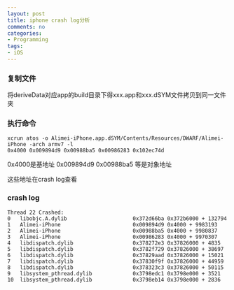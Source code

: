```yaml
---
layout: post
title: iphone crash log分析
comments: no
categories:
- Programming
tags:
- iOS
---
```


### 复制文件

将deriveData对应app的build目录下得xxx.app和xxx.dSYM文件拷贝到同一文件夹


### 执行命令

```
xcrun atos -o Alimei-iPhone.app.dSYM/Contents/Resources/DWARF/Alimei-iPhone -arch armv7 -l 
0x4000 0x009894d9 0x00988ba5 0x00986283 0x102ec74d

```

0x4000是基地址 0x009894d9 0x00988ba5 等是对象地址  

这些地址在crash log查看

### crash log

```
Thread 22 Crashed:
0   libobjc.A.dylib                     0x372d66ba 0x372b6000 + 132794
1   Alimei-iPhone                       0x009894d9 0x4000 + 9983193
2   Alimei-iPhone                       0x00988ba5 0x4000 + 9980837
3   Alimei-iPhone                       0x00986283 0x4000 + 9970307
4   libdispatch.dylib                   0x378272e3 0x37826000 + 4835
5   libdispatch.dylib                   0x3782f729 0x37826000 + 38697
6   libdispatch.dylib                   0x37829aad 0x37826000 + 15021
7   libdispatch.dylib                   0x37830f9f 0x37826000 + 44959
8   libdispatch.dylib                   0x378323c3 0x37826000 + 50115
9   libsystem_pthread.dylib             0x3798edc1 0x3798e000 + 3521
10  libsystem_pthread.dylib             0x3798eb14 0x3798e000 + 2836
```
